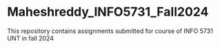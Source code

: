 # Maheshreddy_INFO5731_Fall2024
This repository contains assignments submitted for course of INFO 5731 UNT in fall 2024
